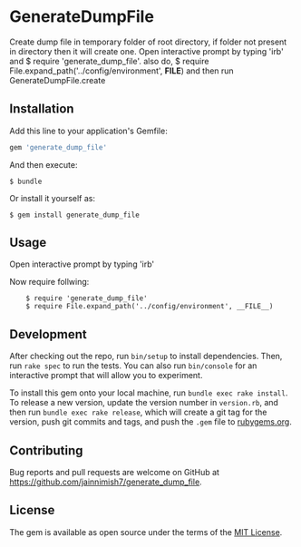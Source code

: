 # GenerateDumpFile

Create dump file in temporary folder of root directory, if folder not present in directory then it will create one. Open interactive prompt by typing 'irb' and 
$ require 'generate_dump_file'.
also do, $ require File.expand_path('../config/environment', __FILE__) 
and then run GenerateDumpFile.create

## Installation

Add this line to your application's Gemfile:

```ruby
gem 'generate_dump_file'
```

And then execute:

    $ bundle

Or install it yourself as:

    $ gem install generate_dump_file

## Usage

Open interactive prompt by typing 'irb'

Now require follwing:
	
		$ require 'generate_dump_file'
		$ require File.expand_path('../config/environment', __FILE__)

## Development

After checking out the repo, run `bin/setup` to install dependencies. Then, run `rake spec` to run the tests. You can also run `bin/console` for an interactive prompt that will allow you to experiment.

To install this gem onto your local machine, run `bundle exec rake install`. To release a new version, update the version number in `version.rb`, and then run `bundle exec rake release`, which will create a git tag for the version, push git commits and tags, and push the `.gem` file to [rubygems.org](https://rubygems.org).

## Contributing

Bug reports and pull requests are welcome on GitHub at https://github.com/jainnimish7/generate_dump_file.

## License

The gem is available as open source under the terms of the [MIT License](https://opensource.org/licenses/MIT).
